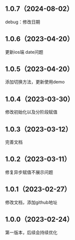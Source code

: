## 1.0.7（2024-08-02）
debug：修改日期
## 1.0.6（2023-04-20）
更新ios端 date问题
## 1.0.5（2023-04-20）
添加切换方法，更新使用demo
## 1.0.4（2023-03-30）
修改初始化以及分阶段赋值
## 1.0.3（2023-03-12）
完善文档
## 1.0.2（2023-03-11）
修复异步赋值不展示问题
## 1.0.1（2023-02-27）
修改文档，添加github地址
## 1.0.0（2023-02-24）
第一版本，后续会持续优化
